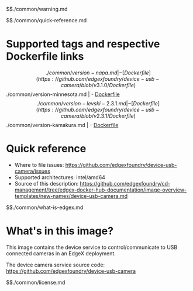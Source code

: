 $$./common/warning.md

$$./common/quick-reference.md

# Supported tags and respective Dockerfile links

$$./common/version-napa.md |
        - [Dockerfile](https://github.com/edgexfoundry/device-usb-camera/blob/v3.1.0/Dockerfile)
$$./common/version-minnesota.md |
        - [Dockerfile](https://github.com/edgexfoundry/device-usb-camera/blob/v3.0.0/Dockerfile)
$$./common/version-levski-2.3.1.md |
        - [Dockerfile](https://github.com/edgexfoundry/device-usb-camera/blob/v2.3.1/Dockerfile)
$$./common/version-kamakura.md |
        - [Dockerfile](https://github.com/edgexfoundry/device-usb-camera/blob/v2.2.0/Dockerfile)

# Quick reference

- Where to file issues: https://github.com/edgexfoundry/device-usb-camera/issues
- Supported architectures: intel/amd64
- Source of this description: https://github.com/edgexfoundry/cd-management/tree/edgex-docker-hub-documentation/image-overview-templates/new-names/device-usb-camera.md

$$./common/what-is-edgex.md

# What's in this image?

This image contains the device service to control/communicate to USB connected cameras in an EdgeX deployment.

The device camera service source code: <https://github.com/edgexfoundry/device-usb-camera>

$$./common/license.md
